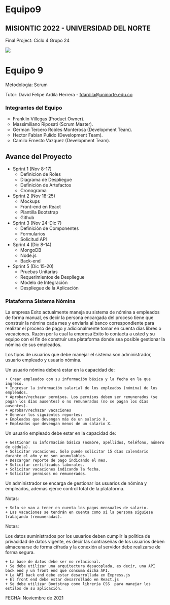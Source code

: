 # Equipo9
## MISIONTIC 2022 - UNIVERSIDAD DEL NORTE
Final Project: Ciclo 4 Grupo 24

<img src="static/images/ball_nine_xs.jpg"><h1>Equipo 9</h1>

Metodologia: Scrum

Tutor: David Felipe Ardila Herrera - fdardila@uninorte.edu.co 

### Integrantes del Equipo ###
<ul>
    <li type="circle">Franklin Villegas (Product Owner).</li>
    <li type="circle">Massimiliano Riposati (Scrum Master).</li>
    <li type="circle">German Tercero Robles Monterosa (Development Team).</li>
    <li type="circle">Hector Fabian Pulido (Development Team).</li>
    <li type="circle">Camilo Ernesto Vazquez (Development Team).</li>
  </ul>
  
## Avance del Proyecto

* Sprint 1 (Nov 8-17)
   + Definicion de Roles
   + Diagrama de Despliegue 
   + Definición de Artefactos
   + Cronograma
* Sprint 2 (Nov 18-25)
   + Mockups
   + Front-end en React
   + Plantilla Bootstrap
   + Github 
* Sprint 3 (Nov 24-Dic 7)
   + Definición de Componentes
   + Formularios
   + Solicitud API
* Sprint 4 (Dic 8-14)
   + MongoDB
   + Node.js
   + Back-end
* Sprint 5 (Dic 15-20)
   + Pruebas Unitarias
   + Requerimientos de Despliegue
   + Modelo de Integración
   + Despliegue de la Aplicación
    
<H3>Plataforma Sistema Nómina</H3>
<p>
La empresa Exito actualmente maneja su sistema de nómina a empleados de forma manual, es decir la persona encargada del proceso tiene que construir la nómina cada mes y enviarla al banco correspondiente para realizar el proceso de pago y adicionalmente tomar en cuenta días libres o vacaciones. Razón por la cual la empresa Exito lo contacta a usted y su equipo con el fin de construir una plataforma donde sea posible gestionar la nómina de sus empleados. 

Los tipos de usuarios que debe manejar el sistema son administrador, usuario empleado y usuario nómina. 

Un usuario nómina deberá estar en la capacidad de: 

    + Crear empleados con su información básica y la fecha en la que ingresó. 
    + Ingresar la información salarial de los empleados (nómina) de los empleados. 
    + Aprobar/rechazar permisos. Los permisos deben ser remunerados (se pagan los días ausentes) o no remunerados (no se pagan los días ausentes). 
    + Aprobar/rechazar vacaciones 
    + Generar los siguientes reportes: 
    + Empleados que devengan más de un salario X. 
    + Empleados que devengan menos de un salario X. 

Un usuario empleado debe estar en la capacidad de: 

    + Gestionar su información básica (nombre, apellidos, teléfono, número de cédula). 
    + Solicitar vacaciones. Solo puede solicitar 15 días calendario durante el año y no son acumulables. 
    + Descargar reporte de pago indicando el mes. 
    + Solicitar certificados laborales. 
    + Solicitar vacaciones indicando la fecha. 
    + Solicitar permisos no remunerados. 

Un administrador se encarga de gestionar los usuarios de nómina y empleados, además ejerce control total de la plataforma. 

Notas: 

    + Solo se van a tener en cuenta los pagos mensuales de salario. 
    + Las vacaciones se tendrán en cuenta como si la persona siguiese trabajando (remuneradas). 

Notas: 

Los datos suministrados por los usuarios deben cumplir la política de privacidad de datos vigente, es decir las contraseñas de los usuarios deben almacenarse de forma cifrada y la conexión al servidor debe realizarse de forma segura. 

    + La base de datos debe ser no relacional. 
    + Se debe utilizar una arquitectura desacoplada, es decir, una API back end y un front end que consuma dicha API. 
    + La API back end debe estar desarrollada en Express.js 
    + El front end debe estar desarrollado en React.js 
    + Se debe utilizar Bootstrap como librería CSS  para manejar los estilos de su aplicación. 
</p>
FECHA: Noviembre de 2021
